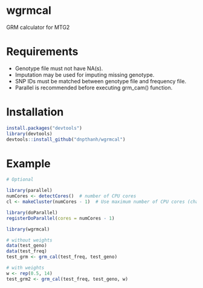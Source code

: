 # wgrmcal
GRM calculator for MTG2

# Requirements
- Genotype file must not have NA(s).
- Imputation may be used for imputing missing genotype.
- SNP IDs must be matched between genotype file and frequency file.
- Parallel is recommended before executing grm_cam() function.

# Installation
```r
install.packages("devtools")
library(devtools)
devtools::install_github("dnpthanh/wgrmcal")
```

# Example

```r
# Optional

library(parallel)
numCores <- detectCores()  # number of CPU cores
cl <- makeCluster(numCores - 1)  # Use maximum number of CPU cores (changable)

library(doParallel)
registerDoParallel(cores = numCores - 1)
```

```r
library(wgrmcal)
```

```r
# without weights
data(test_geno)
data(test_freq)
test_grm <- grm_cal(test_freq, test_geno)
```

```r
# with weights
w <- rep(0.5, 14)
test_grm2 <- grm_cal(test_freq, test_geno, w)
```
